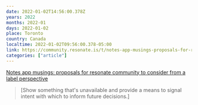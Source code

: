 ```yaml
---
date: 2022-01-02T14:56:00.378Z
years: 2022
months: 2022-01
days: 2022-01-02
place: Toronto
country: Canada
localtime: 2022-01-02T09:56:00.378-05:00
link: https://community.resonate.is/t/notes-app-musings-proposals-for-resonate-community-to-consider-from-a-label-perspective/1210/11
categories: ["article"]
---
```

[Notes app musings: proposals for resonate community to consider from a label perspective](https://community.resonate.is/t/notes-app-musings-proposals-for-resonate-community-to-consider-from-a-label-perspective/1210/11)

> [Show something that's unavailable and provide a means to signal intent with which to inform future decisions.]
